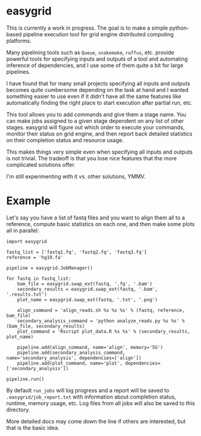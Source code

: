 # easygrid
This is currently a work in progress. The goal is to make a simple python-based pipeline execution tool for grid engine distributed computing platforms.

Many pipelining tools such as `Queue`, `snakemake`, `ruffus`, etc. provide powerful tools for specifying inputs and outputs of a tool and automating inference of dependencies, and I use some of them quite a bit for large pipelines.

I have found that for many small projects specifying all inputs and outputs becomes quite cumbersome depending on the task at hand and I wanted something easier to use even if it didn't have all the same features like automatically finding the right place to start execution after partial run, etc. 

This tool allows you to add commands and give them a stage name. You can make jobs assigned to a given stage dependent on any list of other stages. easygrid will figure out which order to execute your commands, monitor their status on grid engine, and then report back detailed statistics on their completion status and resource usage.

This makes things very simple even when specifying all inputs and outputs is not trivial. The tradeoff is that you lose nice features that the more complicated solutions offer.

I'm still experimenting with it vs. other solutions, YMMV.

# Example
Let's say you have a list of fastq files and you want to align them all to a reference, compute basic statistics on each one, and then make some plots all in parallel:

```
import easygrid

fastq_list = ['fastq1.fq', 'fastq2.fq', 'fastq3.fq']
reference = 'hg19.fa'

pipeline = easygrid.JobManager()

for fastq in fastq_list:
    bam_file = easygrid.swap_ext(fastq, '.fq', '.bam')
    secondary_results = easygrid.swap_ext(fastq, '.bam', '.results.txt')
    plot_name = easygrid.swap_ext(fastq, '.txt', '.png')

    align_command = 'align_reads.sh %s %s %s' % (fastq, reference, bam_file)
    secondary_analysis_command = 'python analyze_reads.py %s %s' % (bam_file, secondary_results)
    plot_command = 'Rscript plot_data.R %s %s' % (secondary_results, plot_name)
   
    pipeline.add(align_command, name='align', memory='5G')
    pipeline.add(secondary_analysis_command, name='secondary_analysis', dependencies=['align'])
    pipeline.add(plot_command, name='plot', dependencies=['secondary_analysis'])

pipeline.run()
```

By default `run_jobs` will log progress and a report will be saved to `.easygrid/job_report.txt` with information about completion status, runtime, memory usage, etc. Log files from all jobs will also be saved to this directory.

More detailed docs may come down the line if others are interested, but that is the basic idea.
